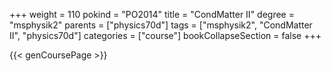 +++
weight = 110
pokind = "PO2014"
title = "CondMatter II"
degree = "msphysik2"
parents = ["physics70d"]
tags = ["msphysik2", "CondMatter II", "physics70d"]
categories = ["course"]
bookCollapseSection = false
+++

{{< genCoursePage >}}

